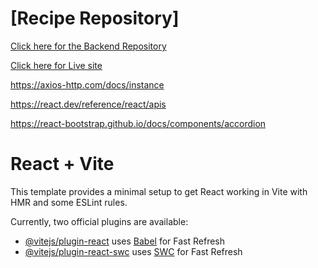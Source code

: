 # [Recipe Repository]
 
 [Click here for the Backend Repository](#https://github.com/Moonchichiii/backend_postit_repository)

 [Click here for Live site](#)


https://axios-http.com/docs/instance

https://react.dev/reference/react/apis

https://react-bootstrap.github.io/docs/components/accordion

# React + Vite

This template provides a minimal setup to get React working in Vite with HMR and some ESLint rules.

Currently, two official plugins are available:

- [@vitejs/plugin-react](https://github.com/vitejs/vite-plugin-react/blob/main/packages/plugin-react/README.md) uses [Babel](https://babeljs.io/) for Fast Refresh
- [@vitejs/plugin-react-swc](https://github.com/vitejs/vite-plugin-react-swc) uses [SWC](https://swc.rs/) for Fast Refresh
